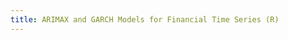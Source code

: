 ```yaml
---
title: ARIMAX and GARCH Models for Financial Time Series (R)
---
```


<object data="../../../assets/docs/series.pdf" type="application/pdf" width="700px" height="700px"></object>
<object data="../../../assets/docs/series-questions.pdf" type="application/pdf" width="700px" height="700px"></object>

